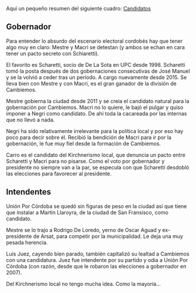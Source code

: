 Aquí un pequeño resumen del siguiente cuadro:
[Candidatos](/images/elecciones.jpeg)

## Gobernador

Para entender lo absurdo del escenario electoral cordobés hay que tener algo muy en claro: Mestre y Macri se detestan (y ambos se echan en cara tener un pacto secreto con Schiaretti).

El favorito es Scharetti, socio de De La Sota en UPC desde 1998. Scharetti tomó la posta después de dos gobernaciones consecutivas de José Manuel y se la volvió a ceder tras un período. A cargo nuevamente desde 2015. Se lleva bien con Mestre y con Macri, es el gran ganador de la división de Cambiemos.

Mestre gobierna la ciudad desde 2011 y se creía el candidato natural para la gobernación por Cambiemos. Macri no lo quiere, le bajó el pulgar y quiso imponer a Negri como candidato. De ahí toda la cacareada por las internas que no llevó a nada. 

Negri ha sido relativamente irrelevante para la política local y por eso hay poco para decir sobre él. Recibió la bendición de Macri para ir por la gobernación, le fue muy fiel desde la formación de Cambiemos.

Carro es el candidato del Kirchnerismo local, que denuncia un pacto entre Scharetti y Macri para no pisarse. Como el voto por gobernador y presidente no siempre van a la par, se especula con que Scharetti desdobló las elecciones para favorecer al presidente. 

## Intendentes

Unión Por Córdoba se quedó sin figuras de peso en la ciudad así que tiene que instalar a Martín Llaroyra, de la ciudad de San Fransisco, como candidato.

Mestre se lo trajo a Rodrigo De Loredo, yerno de Oscar Aguad y ex-presidente de Arsat, para competir por la municipalidad. Le deja una muy pesada herencia.

Luis Juez, cayendo bien parado, también capitalizó su lealtad a Cambiemos con una candidatura. Juez fue intendente por su partido y odia a Unión Por Córdoba (con razón, desde que le robaron las elecciones a gobernador en 2007).

Del Kirchnerismo local no tengo mucha idea. Como la mayoría...
